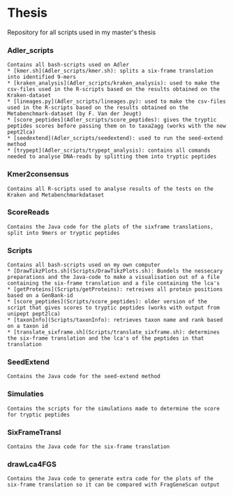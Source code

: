 # Thesis

Repository for all scripts used in my master's thesis

### Adler_scripts
	Contains all bash-scripts used on Adler
	* [kmer.sh](Adler_scripts/kmer.sh): splits a six-frame translation into identified 9-mers
	* [kraken_analysis](Adler_scripts/kraken_analysis): used to make the csv-files used in the R-scripts based on the results obtained on the Kraken-dataset
	* [lineages.py](Adler_scripts/lineages.py): used to make the csv-files used in the R-scripts based on the results obtained on the Metabenchmark-dataset (by F. Van der Jeugt)
	* [score_peptides](Adler_scripts/score_peptides): gives the tryptic peptides scores before passing them on to taxa2agg (works with the new pept2lca)
	* [seedextend](Adler_scripts/seedextend): used to run the seed-extend method
	* [trypept](Adler_scripts/trypept_analysis): contains all comands needed to analyse DNA-reads by splitting them into tryptic peptides	

### Kmer2consensus
	Contains all R-scripts used to analyse results of the tests on the Kraken and Metabenchmarkdataset

### ScoreReads
	Contains the Java code for the plots of the sixframe translations, split into 9mers or tryptic peptides

### Scripts
	Contains all bash-scripts used on my own computer
	* [DrawTikzPlots.sh](Scripts/DrawTikzPlots.sh): Bundels the nessecary preparations and the Java-code to make a visualisation out of a file containing the six-frame translation and a file containing the lca's
	* [getProteins](Scripts/getProteins): retreives all protein positions based on a GenBank-id
	* [score_peptides](Scripts/score_peptides): older version of the script that gives scores to tryptic peptides (works with output from unipept pept2lca)
	* [taxonInfo](Scripts/taxonInfo): retrieves taxon name and rank based on a taxon id
	* [translate_sixframe.sh](Scripts/translate_sixframe.sh): determines the six-frame translation and the lca's of the peptides in that translation

### SeedExtend
	Contains the Java code for the seed-extend method

### Simulaties
	Contains the scripts for the simulations made to determine the score for tryptic peptides

### SixFrameTransl
	Contains the Java code for the six-frame translation

### drawLca4FGS
	Contains the Java code to generate extra code for the plots of the six-frame translation so it can be compared with FragGeneScan output
	
